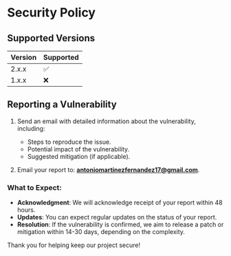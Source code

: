 # Security Policy

## Supported Versions

| Version | Supported          |
| ------- | ------------------ |
| 2.x.x  | ✅ |
| 1.x.x   | ❌                |

## Reporting a Vulnerability

1. Send an email with detailed information about the vulnerability, including:
   - Steps to reproduce the issue.
   - Potential impact of the vulnerability.
   - Suggested mitigation (if applicable).

2. Email your report to: **antoniomartinezfernandez17@gmail.com**.

### What to Expect:
- **Acknowledgment**: We will acknowledge receipt of your report within 48 hours.
- **Updates**: You can expect regular updates on the status of your report.
- **Resolution**: If the vulnerability is confirmed, we aim to release a patch or mitigation within 14-30 days, depending on the complexity.

Thank you for helping keep our project secure!
